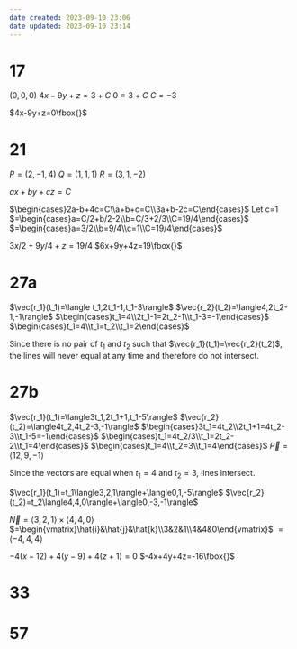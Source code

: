 ```yaml
---
date created: 2023-09-10 23:06
date updated: 2023-09-10 23:14
---
```


# 17

$(0,0,0)$
$4x-9y+z=3+C$
$0=3+C$
$C=-3$

$4x-9y+z=0\fbox{}$

# 21

$P=(2,-1,4)$
$Q=(1,1,1)$
$R=(3,1,-2)$

$ax+by+cz=C$

$\begin{cases}2a-b+4c=C\\a+b+c=C\\3a+b-2c=C\end{cases}$
Let c=1
$=\begin{cases}a=C/2+b/2-2\\b=C/3+2/3\\C=19/4\end{cases}$
$=\begin{cases}a=3/2\\b=9/4\\c=1\\C=19/4\end{cases}$

$3x/2+9y/4+z=19/4$
$6x+9y+4z=19\fbox{}$

# 27a

$\vec{r_1}(t_1)=\langle t_1,2t_1-1,t_1-3\rangle$
$\vec{r_2}(t_2)=\langle4,2t_2-1,-1\rangle$
$\begin{cases}t_1=4\\2t_1-1=2t_2-1\\t_1-3=-1\end{cases}$
$\begin{cases}t_1=4\\t_1=t_2\\t_1=2\end{cases}$

Since there is no pair of $t_1$ and $t_2$ such that $\vec{r_1}(t_1)=\vec{r_2}(t_2)$, the lines will never equal at any time and therefore do not intersect.

# 27b

$\vec{r_1}(t_1)=\langle3t_1,2t_1+1,t_1-5\rangle$
$\vec{r_2}(t_2)=\langle4t_2,4t_2-3,-1\rangle$
$\begin{cases}3t_1=4t_2\\2t_1+1=4t_2-3\\t_1-5=-1\end{cases}$
$\begin{cases}t_1=4t_2/3\\t_1=2t_2-2\\t_1=4\end{cases}$
$\begin{cases}t_1=4\\t_2=3\\t_1=4\end{cases}$
$\vec{P}=\langle12,9,-1\rangle$

Since the vectors are equal when $t_1=4$ and $t_2=3$, lines intersect.

$\vec{r_1}(t_1)=t_1\langle3,2,1\rangle+\langle0,1,-5\rangle$
$\vec{r_2}(t_2)=t_2\langle4,4,0\rangle+\langle0,-3,-1\rangle$

$\vec{N}=\langle3,2,1\rangle\times\langle4,4,0\rangle$
$=\begin{vmatrix}\hat{i}&\hat{j}&\hat{k}\\3&2&1\\4&4&0\end{vmatrix}$
$=\langle-4,4,4\rangle$

$-4(x-12)+4(y-9)+4(z+1)=0$
$-4x+4y+4z=-16\fbox{}$

# 33

# 57
